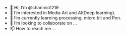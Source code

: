 - 👋 Hi, I’m @chanmio1219
- 👀 I’m interested in Media Art and AI(Deep learning).
- 🌱 I’m currently learning processing, micro:bit and Pon.
- 💞️ I’m looking to collaborate on ...
- 📫 How to reach me ...

<!---
chanmio1219/chanmio1219 is a ✨ special ✨ repository because its `README.md` (this file) appears on your GitHub profile.
You can click the Preview link to take a look at your changes.
--->
